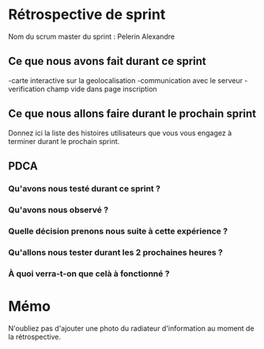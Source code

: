 # Rétrospective de sprint

Nom du scrum master du sprint : Pelerin Alexandre

## Ce que nous avons fait durant ce sprint
-carte interactive sur la geolocalisation
-communication avec le serveur
-verification champ vide dans page inscription

## Ce que nous allons faire durant le prochain sprint
Donnez ici la liste des histoires utilisateurs que vous vous engagez à terminer durant le prochain sprint.

## PDCA 
### Qu'avons nous testé durant ce sprint ? 

### Qu'avons nous observé ? 

### Quelle décision prenons nous suite à cette expérience ? 

### Qu'allons nous tester durant les 2 prochaines heures ? 

### À quoi verra-t-on que celà à fonctionné ?

# Mémo
N'oubliez pas d'ajouter une photo du radiateur d'information au moment de la rétrospective.
